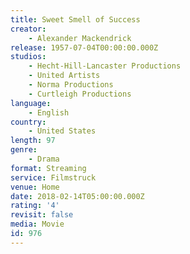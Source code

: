 ```yaml
---
title: Sweet Smell of Success
creator:
    - Alexander Mackendrick
release: 1957-07-04T00:00:00.000Z
studios:
    - Hecht-Hill-Lancaster Productions
    - United Artists
    - Norma Productions
    - Curtleigh Productions
language:
    - English
country:
    - United States
length: 97
genre:
    - Drama
format: Streaming
service: Filmstruck
venue: Home
date: 2018-02-14T05:00:00.000Z
rating: '4'
revisit: false
media: Movie
id: 976
---
```



